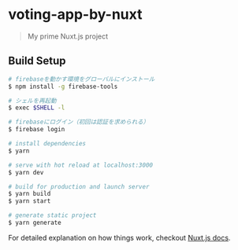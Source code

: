 # voting-app-by-nuxt

> My prime Nuxt.js project

## Build Setup

```bash
# firebaseを動かす環境をグローバルにインストール
$ npm install -g firebase-tools

# シェルを再起動
$ exec $SHELL -l

# firebaseにログイン（初回は認証を求められる）
$ firebase login

# install dependencies
$ yarn

# serve with hot reload at localhost:3000
$ yarn dev

# build for production and launch server
$ yarn build
$ yarn start

# generate static project
$ yarn generate
```

For detailed explanation on how things work, checkout [Nuxt.js docs](https://nuxtjs.org).
